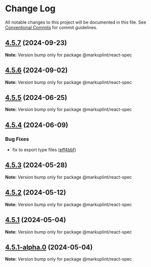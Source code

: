 # Change Log

All notable changes to this project will be documented in this file.
See [Conventional Commits](https://conventionalcommits.org) for commit guidelines.

## [4.5.7](https://github.com/markuplint/markuplint/compare/@markuplint/react-spec@4.5.6...@markuplint/react-spec@4.5.7) (2024-09-23)

**Note:** Version bump only for package @markuplint/react-spec





## [4.5.6](https://github.com/markuplint/markuplint/compare/@markuplint/react-spec@4.5.5...@markuplint/react-spec@4.5.6) (2024-09-02)

**Note:** Version bump only for package @markuplint/react-spec





## [4.5.5](https://github.com/markuplint/markuplint/compare/@markuplint/react-spec@4.5.4...@markuplint/react-spec@4.5.5) (2024-06-25)

**Note:** Version bump only for package @markuplint/react-spec

## [4.5.4](https://github.com/markuplint/markuplint/compare/@markuplint/react-spec@4.5.3...@markuplint/react-spec@4.5.4) (2024-06-09)

### Bug Fixes

- fix to export type files ([eff4bbf](https://github.com/markuplint/markuplint/commit/eff4bbfd127574809dc5e15d7cafe87699758ee0))

## [4.5.3](https://github.com/markuplint/markuplint/compare/@markuplint/react-spec@4.5.2...@markuplint/react-spec@4.5.3) (2024-05-28)

**Note:** Version bump only for package @markuplint/react-spec

## [4.5.2](https://github.com/markuplint/markuplint/compare/@markuplint/react-spec@4.5.1...@markuplint/react-spec@4.5.2) (2024-05-12)

**Note:** Version bump only for package @markuplint/react-spec

## [4.5.1](https://github.com/markuplint/markuplint/compare/@markuplint/react-spec@4.5.1-alpha.0...@markuplint/react-spec@4.5.1) (2024-05-04)

**Note:** Version bump only for package @markuplint/react-spec

## [4.5.1-alpha.0](https://github.com/markuplint/markuplint/compare/@markuplint/react-spec@4.5.0...@markuplint/react-spec@4.5.1-alpha.0) (2024-05-04)

**Note:** Version bump only for package @markuplint/react-spec
